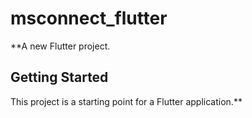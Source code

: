 # msconnect_flutter

**A new Flutter project.

## Getting Started

This project is a starting point for a Flutter application.**
